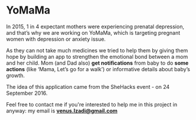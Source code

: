# YoMaMa

In 2015, 1 in 4 expectant mothers were experiencing prenatal depression, and that’s why we are working on YoMaMa, which is targeting pregnant women with depression or anxiety issue.

As they can not take much medicines we tried to help them by giving them hope by building an app to strengthen the emotional bond between a mom and her child.
Mom (and Dad also) **get notifications** from baby to do **some actions** (like ‘Mama, Let’s go for a walk’) or informative details about baby’s growth.

The idea of this application came from the SheHacks event - on 24 September 2016. 

Feel free to contact me if you're interested to help me in this project in anyway: my email is **venus.Izadi@gmail.com**

